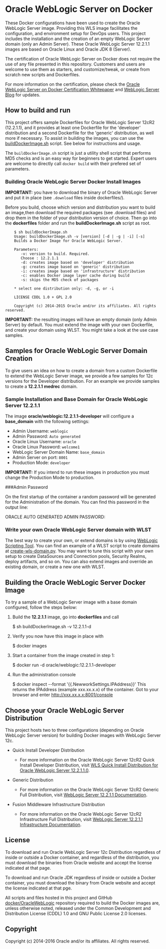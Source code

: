 Oracle WebLogic Server on Docker
=================================
These  Docker configurations have been used to create the Oracle WebLogic Server image. Providing this WLS image facilitates the configuration, and environment setup for DevOps users. This project includes the installation and the creation of an empty WebLogic Server domain (only an Admin Server). These Oracle WebLogic Server 12.2.1.1 images are based on Oracle Linux and Oracle JDK 8 (Server).

The certification of Oracle WebLogic Server on Docker does not require the use of any file presented in this repository. Customers and users are welcome to use them as starters, and customize/tweak, or create from scratch new scripts and Dockerfiles.

For more information on the certification, please check the [Oracle WebLogic Server on Docker Certification Whitepaper](http://www.oracle.com/technetwork/middleware/weblogic/overview/weblogic-server-docker-containers-2491959.pdf) and [WebLogic Server Blog](https://blogs.oracle.com/WebLogicServer/) for updates.

## How to build and run
This project offers sample Dockerfiles for Oracle WebLogic Server 12cR2 (12.2.1.1), and it provides at least one Dockerfile for the 'developer' distribution and a second Dockerfile for the 'generic' distribution, as well more if necessary. To assist in building the images, you can use the [buildDockerImage.sh](dockerfiles/buildDockerImage.sh) script. See below for instructions and usage.

The `buildDockerImage.sh` script is just a utility shell script that performs MD5 checks and is an easy way for beginners to get started. Expert users are welcome to directly call `docker build` with their prefered set of parameters.


### Building Oracle WebLogic Server Docker Install Images
**IMPORTANT:** you have to download the binary of Oracle WebLogic Server and put it in place (see `.download` files inside dockerfiles/<version>).

Before you build, choose which version and distribution you want to build an image,then download the required packages (see .download files) and drop them in the folder of your distribution version of choice. Then go into the **dockerfiles** folder and run the **buildDockerImage.sh** script as root.

        $ sh buildDockerImage.sh
        Usage: buildDockerImage.sh -v [version] [-d | -g | -i] [-s]
        Builds a Docker Image for Oracle WebLogic Server.
          
        Parameters:
           -v: version to build. Required.
           Choose : 12.2.1.1
           -d: creates image based on 'developer' distribution
           -g: creates image based on 'generic' distribution
           -i: creates image based on 'infrastructure' distribution
           -c: enables Docker image layer cache during build
           -s: skips the MD5 check of packages
        
        * select one distribution only: -d, -g, or -i
        
        LICENSE CDDL 1.0 + GPL 2.0
        
        Copyright (c) 2014-2015 Oracle and/or its affiliates. All rights reserved.

**IMPORTANT:** the resulting images will have an empty domain (only Admin Server) by default. You must extend the image with your own Dockerfile, and create your domain using WLST. You might take a look at the use case samples.

## Samples for Oracle WebLogic Server Domain Creation
To give users an idea on how to create a domain from a custom Dockerfile to extend the WebLogic Server image, we provide a few samples for 12c versions for the Developer distribution. For an example we provide samples to create a **12.2.1.1 medrec** domain.

### Sample Installation and Base Domain for Oracle WebLogic Server 12.2.1.1
The image **oracle/weblogic:12.2.1.1-developer** will configure a **base_domain** with the following settings:

 * Admin Username: `weblogic`
 * Admin Password: `Auto generated` 
 * Oracle Linux Username: `oracle`
 * Oracle Linux Password: `welcome1`
 * WebLogic Server Domain Name: `base_domain`
 * Admin Server on port: `8001`
 * Production Mode: `developer`
  
**IMPORTANT:** If you intend to run these images in production you must change the Production Mode to production.
 

###Admin Password

On the first startup of the container a random password will be generated for the Administration of the domain. You can find this password in the output line:

ORACLE AUTO GENERATED ADMIN PASSWORD:

### Write your own Oracle WebLogic Server domain with WLST
The best way to create your own, or extend domains is by using [WebLogic Scripting Tool](https://docs.oracle.com/middleware/1221/cross/wlsttasks.htm). You can find an example of a WLST script to create domains at [create-wls-domain.py](dockerfiles/12.2.1.1/container-scripts/create-wls-domain.py). You may want to tune this script with your own setup to create DataSources and Connection pools, Security Realms, deploy artifacts, and so on. You can also extend images and override an existing domain, or create a new one with WLST.

## Building the Oracle WebLogic Server Docker Image
To try a sample of a WebLogic Server image with a base domain configured, follow the steps below:

  1. Build the **12.2.1.1** image, go into  **dockerfiles** and call 

        $ sh buildDockerImage.sh -v 12.2.1.1-d

  2. Verify you now have this image in place with

        $ docker images

  3. Start a container from the image created in step 1: 

        $ docker run -d oracle/weblogic:12.2.1.1-developer

  4. Run the administration console

        $ docker inspect --format '{{.NewworkSettings.IPAddress}}' <container-name>
        This returns the IPAddress (example xxx.xx.x.x) of the container.  Got to your browser and enter http://xxx.xx.x.x:8001/console
        

## Choose your Oracle WebLogic Server Distribution
This project hosts two to three configurations (depending on Oracle WebLogic Server version) for building Docker images with WebLogic Server 12c.

 * Quick Install Developer Distribution

   - For more information on the Oracle WebLogic Server 12cR2 Quick Install Developer Distribution, visit [WLS Quick Install Distribution for Oracle WebLogic Server 12.2.1.1.0](http://download.oracle.com/otn/nt/middleware/12c/wls/12211/README.txt).

 * Generic Distribution

   - For more information on the Oracle WebLogic Server 12cR2 Generic Full Distribution, visit [WebLogic Server 12.2.1.1 Documentation](http://docs.oracle.com/middleware/12211/wls/index.html).

 * Fusion Middleware Infrastructure Distribution

   - For more information on the Oracle WebLogic Server 12cR2 Infrastructure Full Distribution, visit [WebLogic Server 12.2.1.1 Infrastructure Documentation](https://docs.oracle.com/middleware/12211/core/INFIN/).

## License
To download and run Oracle WebLogic Server 12c Distribution regardless of inside or outside a Docker container, and regardless of the distribution, you must download the binaries from Oracle website and accept the license indicated at that page.

To download and run Oracle JDK regardless of inside or outside a Docker container, you must download the binary from Oracle website and accept the license indicated at that pge.

All scripts and files hosted in this project and GitHub [docker/OracleWebLogic](./) repository required to build the Docker images are, unless otherwise noted, released under the Common Development and Distribution License (CDDL) 1.0 and GNU Public License 2.0 licenses.

## Copyright
Copyright (c) 2014-2016 Oracle and/or its affiliates. All rights reserved.
